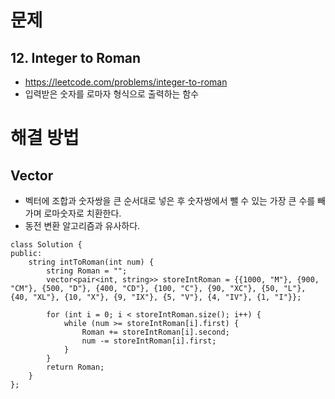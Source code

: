 
# 문제

## 12. Integer to Roman
- https://leetcode.com/problems/integer-to-roman
- 입력받은 숫자를 로마자 형식으로 출력하는 함수


# 해결 방법

## Vector
- 벡터에 조합과 숫자쌍을 큰 순서대로 넣은 후 숫자쌍에서 뺄 수 있는 가장 큰 수를 빼가며 로마숫자로 치환한다.
- 동전 변환 알고리즘과 유사하다.
```
class Solution {
public:
    string intToRoman(int num) {
        string Roman = "";
        vector<pair<int, string>> storeIntRoman = {{1000, "M"}, {900, "CM"}, {500, "D"}, {400, "CD"}, {100, "C"}, {90, "XC"}, {50, "L"}, {40, "XL"}, {10, "X"}, {9, "IX"}, {5, "V"}, {4, "IV"}, {1, "I"}};
        
        for (int i = 0; i < storeIntRoman.size(); i++) {
            while (num >= storeIntRoman[i].first) {
                Roman += storeIntRoman[i].second;
                num -= storeIntRoman[i].first;
            }
        }
        return Roman;
    }
};
```